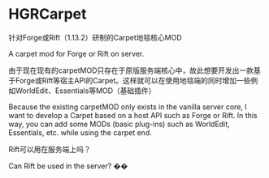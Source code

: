 # HGRCarpet
针对Forge或Rift（1.13.2）研制的Carpet地毯核心MOD

A carpet mod for Forge or Rift on server.

由于现在现有的carpetMOD只存在于原版服务端核心中，故此想要开发出一款基于Forge或Rift等宿主API的Carpet。这样就可以在使用地毯端的同时增加一些例如WorldEdit、Essentials等MOD（基础插件）

Because the existing carpetMOD only exists in the vanilla server core, I want to develop a Carpet based on a host API such as Forge or Rift. In this way, you can add some MODs (basic plug-ins) such as WorldEdit, Essentials, etc. while using the carpet end.

Rift可以用在服务端上吗？

Can Rift be used in the server? ��
